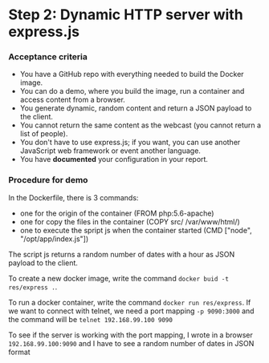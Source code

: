 # Step 2: Dynamic HTTP server with express.js

### Acceptance criteria

* You have a GitHub repo with everything needed to build the Docker image.
* You can do a demo, where you build the image, run a container and access content from a browser.
* You generate dynamic, random content and return a JSON payload to the client.
* You cannot return the same content as the webcast (you cannot return a list of people).
* You don't have to use express.js; if you want, you can use another JavaScript web framework or event another language.
* You have **documented** your configuration in your report.

### Procedure for demo

In the Dockerfile, there is 3 commands: 
 * one for the origin of the container (FROM php:5.6-apache)
 * one for copy the files in the container (COPY src/ /var/www/html/)
 * one to execute the spript js when the container started (CMD ["node", "/opt/app/index.js"])

The script js returns a random number of dates with a hour as JSON payload to the client.

To create a new docker image, write the command ```docker buid -t res/express .```. 

To run a docker container, write the command ```docker run res/express```. If we want to connect with telnet, we need a port mapping ```-p 9090:3000``` and the command will be ```telnet 192.168.99.100 9090```

To see if the server is working with the port mapping, I wrote in a browser ```192.168.99.100:9090``` and I have to see a random number of dates in JSON format  